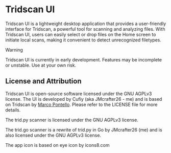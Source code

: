 # Tridscan UI

Tridscan UI is a lightweight desktop application that provides a user-friendly interface for Tridscan, a powerful tool for scanning and analyzing files. With Tridscan UI, users can easily select or drop files on the Home screen to initiate local scans, making it convenient to detect unrecognized filetypes.

> [!WARNING]  
> Tridscan UI is currently in early development. Features may be incomplete or unstable. Use at your own risk.

## License and Attribution

Tridscan UI is open-source software licensed under the GNU AGPLv3 license. The UI is developed by Cufiy (aka JMcrafter26 - me) and is based on Tridscan by [Marco Pontello](https://mark0.net/).
Please refer to the LICENSE file for more details.

The trid.py scanner is licensed under the GNU AGPLv3 license.

The trid.go scanner is a rewrite of trid.py in Go by JMcrafter26 (me) and is also licensed under the GNU AGPLv3 license.

The app icon is based on eye icon by icons8.com
